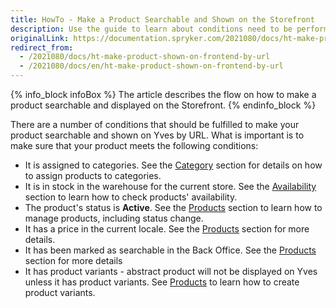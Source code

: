```yaml
---
title: HowTo - Make a Product Searchable and Shown on the Storefront
description: Use the guide to learn about conditions need to be performed to make a product searchable in the online store.
originalLink: https://documentation.spryker.com/2021080/docs/ht-make-product-shown-on-frontend-by-url
redirect_from:
  - /2021080/docs/ht-make-product-shown-on-frontend-by-url
  - /2021080/docs/en/ht-make-product-shown-on-frontend-by-url
---
```


{% info_block infoBox %}
The article describes the flow on how to make a product searchable and displayed on the Storefront.
{% endinfo_block %}

There are a number of conditions that should be fulfilled to make your product searchable and shown on Yves by URL. What is important is to make sure that your product meets the following conditions:

* It is assigned to categories. See the [Category](https://documentation.spryker.com/docs/assigning-products-to-categories) section for details on how to assign products to categories.
* It is in stock in the warehouse for the current store. See the [Availability](https://documentation.spryker.com/docs/managing-products-availability) section to learn how to check products' availability.
* The product's status is **Active**. See the [Products](https://documentation.spryker.com/docs/managing-products#activating-a-product) section to learn how to manage products, including status change.
* It has a price in the current locale. See the [Products](https://documentation.spryker.com/docs/managing-products) section for more details.
* It has been marked as searchable in the Back Office. See the [Products](https://documentation.spryker.com/docs/concrete-product-reference-information) section for more details
* It has product variants - abstract product will not be displayed on Yves unless it has product variants. See [Products](https://documentation.spryker.com/docs/creating-a-product-variant) to learn how to create product variants.
